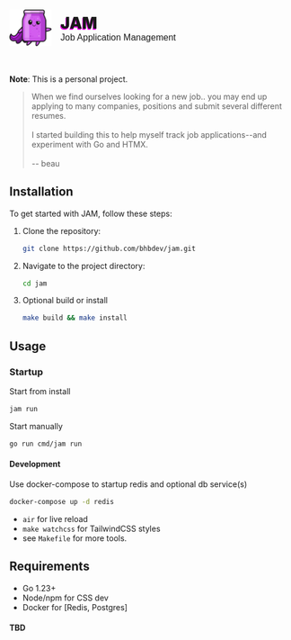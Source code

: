 
<h1 style="display:flex;width:100%;align-items:center">
 <img src="assets/img/jam.png" alt="JAM" style="float:left;width:75px;margin-right:1rem;background:#222;border-radius:50%;overflow:visible"> 
    <div>
    <span style="font-weight:900;text-shadow:-1px 2px #f000f0">JAM </span>
    <div style="font:normal 1rem sans-serif;align-self:bottom;">Job Application Management</div>
    </div>
</h1>

<br style="clear:both">

__Note__: This is a personal project. 

> When we find ourselves looking for a new job.. you may end up applying to many companies, positions and submit several different resumes. <br><br>I started building this to help myself track job applications--and experiment with Go and HTMX.<br><br>-- beau



## Installation

To get started with JAM, follow these steps:

1. Clone the repository:
    ```bash
    git clone https://github.com/bhbdev/jam.git
    ```
2. Navigate to the project directory:
    ```bash
    cd jam
    ```
3. Optional build or install
    ```bash
    make build && make install
    ```

## Usage
### Startup
Start from install<br>
```bash
jam run
```

Start manually <br>
```bash
go run cmd/jam run
```

#### Development
Use docker-compose to startup redis and optional db service(s)
```bash
docker-compose up -d redis
```

- ```air``` for live reload
- ```make watchcss``` for TailwindCSS styles
- see `Makefile` for more tools.
  

## Requirements
- Go 1.23+
- Node/npm for CSS dev
- Docker for [Redis, Postgres]


#### TBD